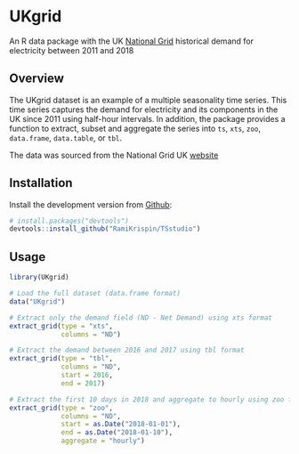 UKgrid
======

An R data package with the UK [National Grid](https://en.wikipedia.org/wiki/National_Grid_(Great_Britain)) historical demand for electricity between 2011 and 2018





Overview
--------
The UKgrid dataset is an example of a multiple seasonality time series. This time series captures the demand for electricity and its components in the UK since 2011 using half-hour intervals. In addition, the package provides a function to extract, subset and aggregate the series into `ts`, `xts`, `zoo`, `data.frame`, `data.table`, or `tbl`. 

The data was sourced from the National Grid UK [website](https://www.nationalgrid.com/uk)



Installation
------------

Install the development version from [Github](https://github.com/RamiKrispin/UKgrid):

``` r
# install.packages("devtools")
devtools::install_github("RamiKrispin/TSstudio")
```

Usage
-----

``` r
library(UKgrid)

# Load the full dataset (data.frame format)
data("UKgrid")

# Extract only the demand field (ND - Net Demand) using xts format
extract_grid(type = "xts", 
             columns = "ND") 

# Extract the demand between 2016 and 2017 using tbl format
extract_grid(type = "tbl", 
             columns = "ND", 
             start = 2016, 
             end = 2017)

# Extract the first 10 days in 2018 and aggregate to hourly using zoo format
extract_grid(type = "zoo", 
             columns = "ND", 
             start = as.Date("2018-01-01"), 
             end = as.Date("2018-01-10"),
             aggregate = "hourly")
``` 
